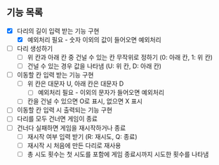 ## 기능 목록

- [x]  다리의 길이 입력 받는 기능 구현
   - [x]  예외처리 필요 - 숫자 이외의 값이 들어오면 예외처리
- [ ]  다리 생성하기
   - [ ]  위 칸과 아래 칸 중 건널 수 있는 칸 무작위로 정하기 (0: 아래 칸, 1: 위 칸)
   - [ ]  건널 수 있는 경우 값을 나타냄 (U: 위 칸, D: 아래 칸)
- [ ]  이동할 칸 입력 받는 기능 구현
   - [ ]  위 칸은 대문자 U, 아래 칸은 대문자 D
      - [ ]  예외처리 필요 - 이외의 문자가 들어오면 예외처리
   - [ ]  칸을 건널 수 있으면 O로 표시, 없으면 X 표시
- [ ]  이동할 칸 입력 시 출력되는 기능 구현
- [ ]  다리를 모두 건너면 게임이 종료
- [ ]  건너다 실패하면 게임을 재시작하거나 종료
   - [ ]  재시작 여부 입력 받기 (R: 재시도, Q: 종료)
   - [ ]  재시작 시 처음에 만든 다리로 재사용
   - [ ]  총 시도 횟수는 첫 시도를 포함에 게임 종료시까지 시도한 횟수를 나타냄